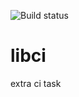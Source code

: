![Build status](https://travis-ci.org/yarikzgurovskiy/libci.svg?branch=master)
# libci
extra ci task

